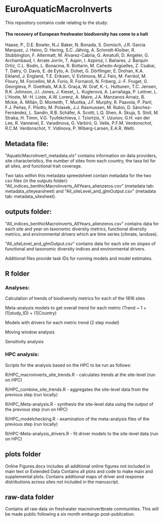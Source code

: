 # EuroAquaticMacroInverts
This repository contains code relating to the study:

#### **The recovery of European freshwater biodiversity has come to a halt**

Haase, P., D.E. Bowler, N.J. Baker, N. Bonada, S. Domisch, J.R. Garcia Marquez, J. Heino, D. Hering, S.C. Jähnig, A. Schmidt-Kloiber, R. Stubbington, F. Altermatt, M. Álvarez-Cabria, G. Amatulli, D. Angeler, G. Archambaud, I. Arrate Jorrín, T. Aspin, I. Azpiroz, I. Bañares, J. Barquín Ortiz, C.L. Bodin, L. Bonacina, R. Bottarin, M. Cañedo-Argüelles, Z. Csabai, T. Datry, O. Davis, E. de Eyto, A. Dohet, G. Dörflinger, E. Drohan, K.A. Eikland, J. England, T.E. Eriksen, V. Evtimova, M.J. Feio, M. Ferréol, M. Floury, M. Forcellini, M.A. Forio, R. Fornaroli, N. Friberg, J.-F. Fruget, G. Georgieva, P. Goethals, M.A.S. Graça, W. Graf, K.-L. Huttunen, T.C.  Jensen, R.K. Johnson, J.I. Jones, J. Kiesel,, L. Kuglerová, A. Larrañaga, P. Leitner, L. L'Hoste, M.-H. Lizée, A.W. Lorenz, A. Maire, J.A. Manzanos Arnaiz, B. Mckie, A. Millán, D. Monteith, T. Muotka, J.F. Murphy, R. Paavola, P. Paril, F.J. Peñas, F. Pilotto, M. Polasek, J.J. Rasmussen, M. Rubio, D. Sánchez-Fernández, L. Sandin, R.B. Schäfer, A. Scotti, L.Q. Shen, A. Skuja, S. Stoll, M. Straka, H. Timm, V.G. Tyufekchieva, I. Tziortzis, Y. Uzunov, G.H. van der Lee, R. Vannevel, E. Varadinova, G. Várbíró, G. Velle, P.F.M. Verdonschot, R.C.M. Verdonschot, Y. Vidinova, P. Wiberg-Larsen, E.A.R. Welti. 

## Metadata file:
"AquaticMacroInvert_metadata.xls" contains information on data providers, site characteristics, the number of sites from each country, the taxa list for all sites, and functional trait coverage. 

Two tabs within this metadata spreedsheet contain metadata for the two csv files (in the outputs folder):
"All_indices_benthicMacroInverts_AllYears_alienzeros.csv" (metadata tab: metadata_siteyearsheet) and 
"All_siteLevel_and_glmOutput.csv" (metadata tab: metadata_sitesheet).

## outputs folder:
"All_indices_benthicMacroInverts_AllYears_alienzeros.csv" contains data for each site and year on taxonomic diversity metrics, functional diversity metrics, and environmental drivers which are time series (climate, landuse).

"All_siteLevel_and_glmOutput.csv" contains data for each site on slopes of functional and taxonomic diversity indices and environmental drivers.

Additional files provide task IDs for running models and model estimates.

## R folder
### Analyses:

Calculation of trends of biodiversity metrics for each of the 1816 sites

Meta-analysis models to get overall trend for each metric (Trend ~ 1 + (1|study_ID) + (1|Country)

Models with drivers for each metric trend (2 step model)

Moving window analysis

Sensitivity analysis

### HPC analysis: 

Scripts for the analysis based on the HPC to be run as follows:

R/HPC_macroinverts_site_trends.R - calculates trends at the site-level (run on HPC)

R/HPC_combine_site_trends.R - aggregates the site-level data from the previous step (run locally)

R/HPC_Meta-analysis.R - synthesis the site-level data using the output of the previous step (run on HPC)

R/HPC_modelchecking.R - examination of the meta-analysis files of the previous step (run locally)

R/HPC-Meta-analysis_drivers.R - fit driver models to the site-level data (run on HPC)

## plots folder
Online Figures.docx includes all additional online figures not included in main text or Extended Data
Contains all plots and code to make main and supplemental plots.
Contains additional maps of driver and response distributions across sites not included in the manuscript.

## raw-data folder
Contains all raw data on freshwater macroinvertbrate communities. This will be made public following a six month embargo post-publication.




